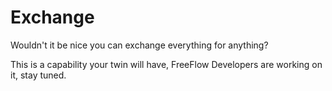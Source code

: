 # Exchange

Wouldn't it be nice you can exchange everything for anything?

This is a capability your twin will have, FreeFlow Developers are working on it, stay tuned.

